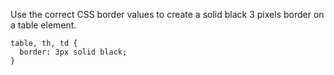 Use the correct CSS border values to create a solid black 3 pixels border on a table element.

    table, th, td {
      border: 3px solid black;
    }
